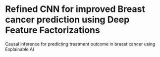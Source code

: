 # Refined CNN for improved Breast cancer prediction using Deep Feature Factorizations
Causal inference for predicting treatment outcome in breast cancer using Explainable AI
